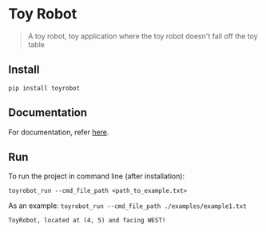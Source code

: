 # Toy Robot
> A toy robot, toy application where the toy robot doesn't fall off the toy table


## Install

`pip install toyrobot`

## Documentation

For documentation, refer [here](https://amaarora.github.io/toyrobot/).

## Run 

To run the project in command line (after installation): 

`toyrobot_run --cmd_file_path <path_to_example.txt>`

As an example: 
`toyrobot_run --cmd_file_path ./examples/example1.txt`

```
ToyRobot, located at (4, 5) and facing WEST!
```
